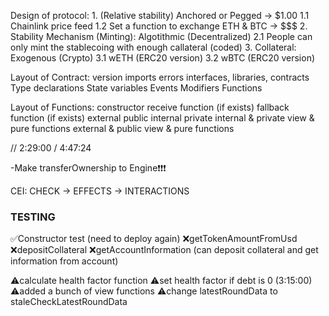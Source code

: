 Design of protocol:
    1. (Relative stability) Anchored or Pegged -> $1.00
        1.1 Chainlink price feed
        1.2 Set a function to exchange ETH & BTC -> $$$
    2. Stability Mechanism (Minting): Algotithmic (Decentralized)
        2.1 People can only mint the stablecoing with enough callateral (coded)
    3. Collateral: Exogenous (Crypto)
        3.1 wETH (ERC20 version)
        3.2 wBTC (ERC20 version)


Layout of Contract:
version
imports
errors
interfaces, libraries, contracts
Type declarations
State variables
Events
Modifiers
Functions

Layout of Functions:
constructor
receive function (if exists)
fallback function (if exists)
external
public
internal
private
internal & private view & pure functions
external & public view & pure functions

// 2:29:00 / 4:47:24

-Make transferOwnership to Engine❗❗❗

CEI: CHECK -> EFFECTS -> INTERACTIONS


### TESTING
✅Constructor test (need to deploy again)
❌getTokenAmountFromUsd
❌depositCollateral
❌getAccountInformation (can deposit collateral and get information from account)


⚠️calculate health factor function
⚠️set health factor if debt is 0 (3:15:00)
⚠️added a bunch of view functions
⚠️change latestRoundData to staleCheckLatestRoundData


